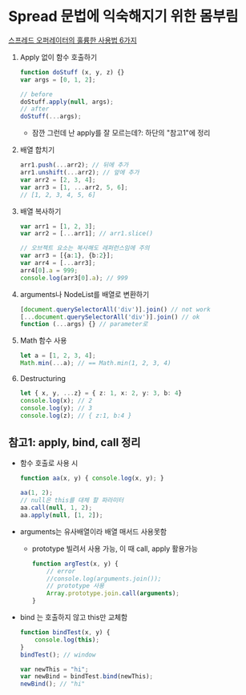 # Spread 문법에 익숙해지기 위한 몸부림

[스프레드 오퍼레이터의 훌륭한 사용법 6가지](https://orezytivarg.github.io/6-great-uses-of-the-spread-operator/)

1. Apply 없이 함수 호출하기

    ```typescript
    function doStuff (x, y, z) {}
    var args = [0, 1, 2];

    // before
    doStuff.apply(null, args);
    // after
    doStuff(...args);
    ```

    - 잠깐 그런데 난 apply를 잘 모르는데?: 하단의 "참고1"에 정리

2. 배열 합치기

    ```typescript
    arr1.push(...arr2); // 뒤에 추가
    arr1.unshift(...arr2); // 앞에 추가
    var arr2 = [2, 3, 4];
    var arr3 = [1, ...arr2, 5, 6];
    // [1, 2, 3, 4, 5, 6]
    ```

3. 배열 복사하기

    ```typescript
    var arr1 = [1, 2, 3];
    var arr2 = [...arr1]; // arr1.slice()

    // 오브젝트 요소는 복사해도 레퍼런스임에 주의
    var arr3 = [{a:1}, {b:2}];
    var arr4 = [...arr3];
    arr4[0].a = 999;
    console.log(arr3[0].a); // 999
    ```

4. arguments나 NodeList를 배열로 변환하기

    ```typescript
    [document.querySelectorAll('div')].join() // not work
    [...document.querySelectorAll('div')].join() // ok
    function (...args) {} // parameter로
    ```

5. Math 함수 사용

    ```typescript
    let a = [1, 2, 3, 4];
    Math.min(...a); // == Math.min(1, 2, 3, 4)
    ```

6. Destructuring

    ```typescript
    let { x, y, ...z} = { z: 1, x: 2, y: 3, b: 4}
    console.log(x); // 2
    console.log(y); // 3
    console.log(z); // { z:1, b:4 }
    ```

## 참고1: apply, bind, call 정리

- 함수 호출로 사용 시

    ```typescript
    function aa(x, y) { console.log(x, y); }

    aa(1, 2);
    // null은 this를 대체 할 파라미터
    aa.call(null, 1, 2);
    aa.apply(null, [1, 2]);
    ```

- arguments는 유사배열이라 배열 매서드 사용못함
  - prototype 빌려서 사용 가능, 이 때 call, apply 활용가능

    ```typescript
    function argTest(x, y) {
        // error
        //console.log(arguments.join());
        // prototype 사용
        Array.prototype.join.call(arguments);
    }
    ```

- bind 는 호출하지 않고 this만 교체함

    ```typescript
    function bindTest(x, y) {
        console.log(this);
    }
    bindTest(); // window

    var newThis = "hi";
    var newBind = bindTest.bind(newThis);
    newBind(); // "hi"
    ```
